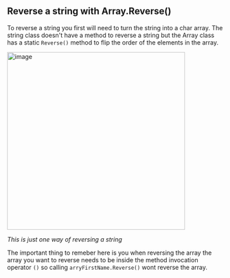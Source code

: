## Reverse a string with Array.Reverse() 
To reverse a string you first will need to turn the string into a char array. The string class doesn't have a method to reverse a string but the Array class has a static `Reverse()` method to flip the order of the elements in the array.

 <img width="414" alt="image" src="https://github.com/Eli-J-Paris/Today-I-Learned/assets/130601227/d76a0f3d-eac6-487b-b2d0-cfbbeca2a20b">
 
 *This is just one way of reversing a string*
 
 The important thing to remeber here is you when reversing the array the array you want to reverse needs to be inside the method invocation operator `()` so calling `arryFirstName.Reverse()` wont reverse the array.
 

